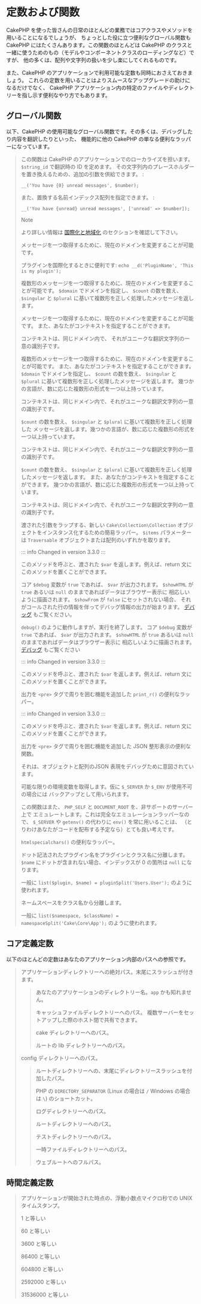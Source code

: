# 定数および関数

CakePHP を使った皆さんの日常のほとんどの業務ではコアクラスやメソッドを用いることになるでしょうが、
ちょっとした役に立つ便利なグローバル関数も CakePHP にはたくさんあります。この関数のほとんどは
CakePHP のクラスと一緒に使うためのもの（モデルやコンポーネントクラスのローディングなど）ですが、
他の多くは、配列や文字列の扱いを少し楽にしてくれるものです。

また、CakePHP のアプリケーションで利用可能な定数も同時におさえておきましょう。
これらの定数を用いることはよりスムースなアップグレードの助けになるだけでなく、
CakePHP アプリケーション内の特定のファイルやディレクトリーを指し示す便利なやり方でもあります。

## グローバル関数

以下、CakePHP の使用可能なグローバル関数です。その多くは、デバッグしたり内容を翻訳したりといった、
機能的に他の CakePHP の単なる便利なラッパーになっています。

> この関数は CakePHP のアプリケーションでのローカライズを担います。
> `$string_id` で翻訳時の ID を定めます。
> その文字列内のプレースホルダーを置き換えるための、追加の引数を供給できます。 :
>
>     __('You have {0} unread messages', $number);
>
> また、置換する名前インデックス配列を指定できます。 :
>
>     __('You have {unread} unread messages', ['unread' => $number]);
>
> > [!NOTE]
> > より詳しい情報は
> > [国際化と地域化](../core-libraries/internationalization-and-localization)
> > のセクションを確認して下さい。
>
> メッセージを一つ取得するために、現在のドメインを変更することが可能です。
>
> プラグインを国際化するときに便利です:
> `echo __d('PluginName', 'This is my plugin');`
>
> 複数形のメッセージを一つ取得するために、現在のドメインを変更することが可能です。
> `$domain` でドメインを指定し、 `$count` の数を数え、 `$singular` と
> `$plural` に基いて複数形を正しく処理したメッセージを返します。
>
> メッセージを一つ取得するために、現在のドメインを変更することが可能です。
> また、あなたがコンテキストを指定することができます。
>
> コンテキストは、同じドメイン内で、
> それがユニークな翻訳文字列の一意の識別子です。
>
> 複数形のメッセージを一つ取得するために、現在のドメインを変更することが可能です。
> また、あなたがコンテキストを指定することができます。
> `$domain` でドメインを指定し、 `$count` の数を数え、 `$singular` と
> `$plural` に基いて複数形を正しく処理したメッセージを返します。
> 幾つかの言語が、数に応じた複数形の形式を一つ以上持っています。
>
> コンテキストは、同じドメイン内で、それがユニークな翻訳文字列の一意の識別子です。
>
> `$count` の数を数え、 `$singular` と `$plural` に基いて複数形を正しく処理した
> メッセージを返します。幾つかの言語が、数に応じた複数形の形式を一つ以上持っています。
>
> コンテキストは、同じドメイン内で、それがユニークな翻訳文字列の一意の識別子です。
>
> `$count` の数を数え、 `$singular` と `$plural`
> に基いて複数形を正しく処理したメッセージを返します。
> また、あなたがコンテキストを指定することができます。
> 幾つかの言語が、数に応じた複数形の形式を一つ以上持っています。
>
> コンテキストは、同じドメイン内で、それがユニークな翻訳文字列の一意の識別子です。
>
> 渡された引数をラップする、新しい `Cake\Collection\Collection`
> オブジェクトをインスタンス化するための簡易ラッパー。 `$items` パラメーターは
> `Traversable` オブジェクトまたは配列のいずれかを取ります。
>
> ::: info Changed in version 3.3.0
> :::
>
> このメソッドを呼ぶと、渡された `$var` を返します。例えば、return 文に
> このメソッドを置くことができます。
>
> コア `$debug` 変数が `true` であれば、 `$var` が出力されます。
> `$showHTML` が `true` あるいは `null` のままであればデータはブラウザー表示に
> 相応しいように描画されます。 `$showFrom` が `false` にセットされない場合、
> それがコールされた行の情報を伴ってデバッグ情報の出力が始まります。
> [デバッグ](../development/debugging) もご覧ください。
>
> `debug()` のように動作しますが、実行を終了します。
> コア `$debug` 変数が `true` であれば、 `$var` が出力されます。
> `$showHTML` が `true` あるいは `null` のままであればデータはブラウザー表示に
> 相応しいように描画されます。 [デバッグ](../development/debugging) もご覧ください
>
> ::: info Changed in version 3.3.0
> :::
>
> このメソッドを呼ぶと、渡された `$var` を返します。例えば、return 文に
> このメソッドを置くことができます。
>
> 出力を `<pre>` タグで周りを囲む機能を追加した `print_r()` の便利なラッパー。
>
> ::: info Changed in version 3.3.0
> :::
>
> このメソッドを呼ぶと、渡された `$var` を返します。例えば、return 文に
> このメソッドを置くことができます。
>
> 出力を `<pre>` タグで周りを囲む機能を追加した JSON 整形表示の便利な関数。
>
> それは、オブジェクトと配列のJSON 表現をデバッグために意図されています。
>
> 可能な限りの環境変数を取得します。仮に `$_SERVER` か `$_ENV` が使用不可の場合には
> バックアップとして用いられます。
>
> この関数はまた、 `PHP_SELF` と `DOCUMENT_ROOT` を、非サポートのサーバー上で
> エミュレートします。これは完全なエミュレーションラッパーなので、 `$_SERVER` や
> `getenv()` の代わりに `env()` を常に用いることは、
> （とりわけあなたがコードを配布する予定なら）とても良い考えです。
>
> `htmlspecialchars()` の便利なラッパー。
>
> ドット記法されたプラグイン名をプラグインとクラス名に分離します。
> `$name` にドットが含まれない場合、インデックスが 0 の箇所は `null` になります。
>
> 一般に `list($plugin, $name) = pluginSplit('Users.User');` のように使われます。
>
> ネームスペースをクラス名から分離します。
>
> 一般に `list($namespace, $className) = namespaceSplit('Cake\Core\App');`
> のように使われます。

## コア定義定数

以下のほとんどの定数はあなたのアプリケーション内部のパスへの参照です。

> アプリケーションディレクトリーへの絶対パス。末尾にスラッシュが付きます。
>
> > あなたのアプリケーションのディレクトリー名。`app` かも知れません。
> >
> > キャッシュファイルディレクトリーへのパス。
> > 複数サーバーをセットアップした際のホスト間で共有できます。
> >
> > cake ディレクトリーへのパス。
> >
> > ルートの lib ディレクトリーへのパス。
>
> config ディレクトリーへのパス。
>
> > ルートディレクトリーへの、末尾にディレクトリースラッシュを付加したパス。
> >
> > PHP の `DIRECTORY_SEPARATOR` (Linux の場合は `/` Windows の場合は `\`)
> > のショートカット。
> >
> > ログディレクトリーへのパス。
> >
> > ルートディレクトリーへのパス。
> >
> > テストディレクトリーへのパス。
> >
> > 一時ファイルディレクトリーへのパス。
> >
> > ウェブルートへのフルパス。

## 時間定義定数

> アプリケーションが開始された時点の、浮動小数点マイクロ秒での UNIX タイムスタンプ。
>
> 1 と等しい
>
> 60 と等しい
>
> 3600 と等しい
>
> 86400 と等しい
>
> 604800 と等しい
>
> 2592000 と等しい
>
> 31536000 と等しい
